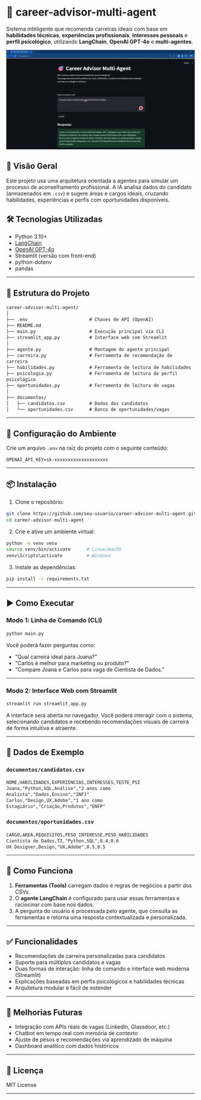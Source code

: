 
# 💼 career-advisor-multi-agent

Sistema inteligente que recomenda carreiras ideais com base em **habilidades técnicas**, **experiências profissionais**, **interesses pessoais** e **perfil psicológico**, utilizando **LangChain**, **OpenAI GPT-4o** e **multi-agentes**.

![alt text](image.png)

## 🧠 Visão Geral

Este projeto usa uma arquitetura orientada a agentes para simular um processo de aconselhamento profissional. A IA analisa dados do candidato (armazenados em `.csv`) e sugere áreas e cargos ideais, cruzando habilidades, experiências e perfis com oportunidades disponíveis.

## 🛠️ Tecnologias Utilizadas

* Python 3.10+
* [LangChain](https://www.langchain.com/)
* [OpenAI GPT-4o](https://platform.openai.com/docs/models/gpt-4o)
* Streamlit (versão com front-end)
* python-dotenv
* pandas

---

## 📁 Estrutura do Projeto

```
career-advisor-multi-agent/
│
├── .env                       # Chaves de API (OpenAI)
├── README.md
├── main.py                    # Execução principal via CLI
├── streamlit_app.py           # Interface web com Streamlit
│
├── agente.py                  # Montagem do agente principal
├── carreira.py                # Ferramenta de recomendação de carreira
├── habilidades.py             # Ferramenta de leitura de habilidades
├── psicologia.py              # Ferramenta de leitura de perfil psicológico
├── oportunidades.py           # Ferramenta de leitura de vagas
│
├── documentos/
│   ├── candidatos.csv         # Dados dos candidatos
│   └── oportunidades.csv      # Banco de oportunidades/vagas
```

---

## 🔐 Configuração do Ambiente

Crie um arquivo `.env` na raiz do projeto com o seguinte conteúdo:

```env
OPENAI_API_KEY=sk-xxxxxxxxxxxxxxxxxxxx
```

---

## 📦 Instalação

1. Clone o repositório:

```bash
git clone https://github.com/seu-usuario/career-advisor-multi-agent.git
cd career-advisor-multi-agent
```

2. Crie e ative um ambiente virtual:

```bash
python -m venv venv
source venv/bin/activate      # Linux/macOS
venv\Scripts\activate         # Windows
```

3. Instale as dependências:

```bash
pip install -r requirements.txt
```

---

## ▶️ Como Executar

### Modo 1: Linha de Comando (CLI)

```bash
python main.py
```

Você poderá fazer perguntas como:

* "Qual carreira ideal para Joana?"
* "Carlos é melhor para marketing ou produto?"
* "Compare Joana e Carlos para vaga de Cientista de Dados."

---

### Modo 2: Interface Web com Streamlit

```bash
streamlit run streamlit_app.py
```

A interface será aberta no navegador. Você poderá interagir com o sistema, selecionando candidatos e recebendo recomendações visuais de carreira de forma intuitiva e atraente.

---

## 🧪 Dados de Exemplo

### `documentos/candidatos.csv`

```csv
NOME,HABILIDADES,EXPERIENCIAS,INTERESSES,TESTE_PSI
Joana,"Python,SQL,Análise","2 anos como Analista","Dados,Ensino","INFJ"
Carlos,"Design,UX,Adobe","1 ano como Estagiário","Criação,Produtos","ENFP"
```

### `documentos/oportunidades.csv`

```csv
CARGO,AREA,REQUISITOS,PESO_INTERESSE,PESO_HABILIDADES
Cientista de Dados,TI,"Python,SQL",0.4,0.6
UX Designer,Design,"UX,Adobe",0.5,0.5
```

---

## 🤖 Como Funciona

1. **Ferramentas (Tools)** carregam dados e regras de negócios a partir dos CSVs.
2. O **agente LangChain** é configurado para usar essas ferramentas e raciocinar com base nos dados.
3. A pergunta do usuário é processada pelo agente, que consulta as ferramentas e retorna uma resposta contextualizada e personalizada.

---

## ✅ Funcionalidades

* Recomendações de carreira personalizadas para candidatos
* Suporte para múltiplos candidatos e vagas
* Duas formas de interação: linha de comando e interface web moderna (Streamlit)
* Explicações baseadas em perfis psicológicos e habilidades técnicas
* Arquitetura modular e fácil de estender

---

## 📌 Melhorias Futuras

* Integração com APIs reais de vagas (LinkedIn, Glassdoor, etc.)
* Chatbot em tempo real com memória de contexto
* Ajuste de pesos e recomendações via aprendizado de máquina
* Dashboard analítico com dados históricos

---

## 📄 Licença

MIT License

---
